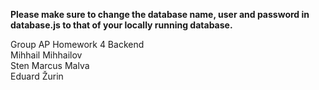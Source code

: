 **Please make sure to change the database name, user and password in database.js to that of your locally running database.**

Group AP Homework 4 Backend  
Mihhail Mihhailov  
Sten Marcus Malva  
Eduard Žurin  
